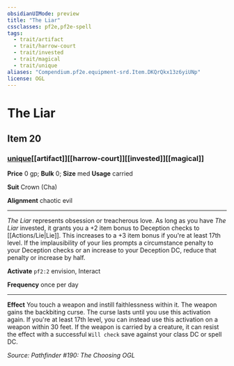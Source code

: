 ```yaml
---
obsidianUIMode: preview
title: "The Liar"
cssclasses: pf2e,pf2e-spell
tags:
  - trait/artifact
  - trait/harrow-court
  - trait/invested
  - trait/magical
  - trait/unique
aliases: "Compendium.pf2e.equipment-srd.Item.DKQrQkx13z6yiUNp"
license: OGL
---
```

# The Liar
## Item 20
### [unique](unique "Unique Rarity Trait")[[artifact]][[harrow-court]][[invested]][[magical]]


**Price** 0 gp; 
**Bulk** 0; **Size** med
**Usage** carried

**Suit** Crown (Cha)

**Alignment** chaotic evil

* * *

_The Liar_ represents obsession or treacherous love. As long as you have _The Liar_ invested, it grants you a +2 item bonus to Deception checks to [[Actions/Lie|Lie]]. This increases to a +3 item bonus if you're at least 17th level. If the implausibility of your lies prompts a circumstance penalty to your Deception checks or an increase to your Deception DC, reduce that penalty or increase by half.

**Activate** `pf2:2` envision, Interact

**Frequency** once per day

* * *

**Effect** You touch a weapon and instill faithlessness within it. The weapon gains the backbiting curse. The curse lasts until you use this activation again. If you're at least 17th level, you can instead use this activation on a weapon within 30 feet. If the weapon is carried by a creature, it can resist the effect with a successful `Will check` save against your class DC or spell DC.

*Source: Pathfinder #190: The Choosing*
*OGL*